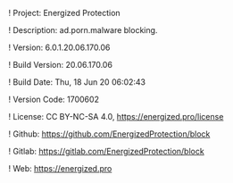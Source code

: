 ! Project: Energized Protection

! Description: ad.porn.malware blocking.

! Version: 6.0.1.20.06.170.06

! Build Version: 20.06.170.06

! Build Date: Thu, 18 Jun 20 06:02:43

! Version Code: 1700602

! License: CC BY-NC-SA 4.0, https://energized.pro/license

! Github: https://github.com/EnergizedProtection/block

! Gitlab: https://gitlab.com/EnergizedProtection/block


! Web: https://energized.pro
